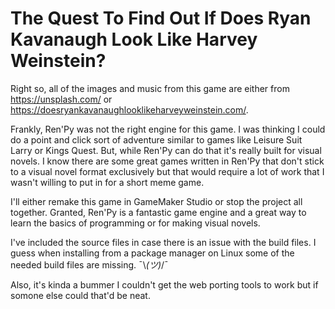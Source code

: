 # The Quest To Find Out If Does Ryan Kavanaugh Look Like Harvey Weinstein?

Right so, all of the images and music from this game are either from https://unsplash.com/ or https://doesryankavanaughlooklikeharveyweinstein.com/.

Frankly, Ren'Py was not the right engine for this game. I was thinking I could do a point and click sort of adventure similar to games like Leisure Suit Larry or Kings Quest. But, while Ren'Py can do that it's really built for visual novels. I know there are some great games written in Ren'Py that don't stick to a visual novel format exclusively but that would require a lot of work that I wasn't willing to put in for a short meme game. 

I'll either remake this game in GameMaker Studio or stop the project all together. Granted, Ren'Py is a fantastic game engine and a great way to learn the basics of programming or for making visual novels. 

I've included the source files in case there is an issue with the build files. I guess when installing from a package manager on Linux some of the needed build files are missing. ¯\\_(ツ)_/¯

Also, it's kinda a bummer I couldn't get the web porting tools to work but if somone else could that'd be neat. 

